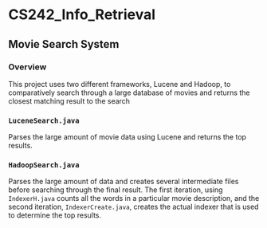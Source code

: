 # CS242_Info_Retrieval

## Movie Search System

### Overview

This project uses two different frameworks, Lucene and Hadoop, to comparatively search through a large database of movies and returns the closest matching result to the search 

### `LuceneSearch.java`

Parses the large amount of movie data using Lucene and returns the top results.

### `HadoopSearch.java`

Parses the large amount of data and creates several intermediate files before searching through the final result. The first iteration, using `IndexerH.java` counts all the words in a particular movie description, and the second iteration, `IndexerCreate.java`, creates the actual indexer that is used to determine the top results.
